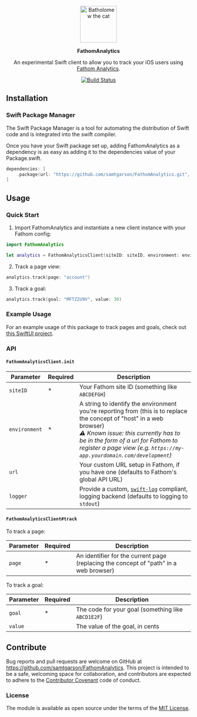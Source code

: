 <p align="center">
<img alt="Batholomew the cat" title="Bartholomew" src="https://usefathom.com/assets/fathom-cat08.svg" height="100" />
</p>

<p align="center"><strong>FathomAnalytics</strong></p>

<p align="center">An experimental Swift client to allow you to track your iOS users using <a href="https://usefathom.com">Fathom Analytics</a>.</p>

<p align="center"><a href="https://actions-badge.atrox.dev/samtgarson/FathomAnalytics/goto?ref=main"><img alt="Build Status" src="https://img.shields.io/endpoint.svg?url=https%3A%2F%2Factions-badge.atrox.dev%2Fsamtgarson%2FFathomAnalytics%2Fbadge%3Fref%3Dmain&style=flat" /></a></p>
</p>

## Installation

### Swift Package Manager

The Swift Package Manager is a tool for automating the distribution of Swift code and is integrated into the swift compiler.

Once you have your Swift package set up, adding FathomAnalytics as a dependency is as easy as adding it to the dependencies value of your Package.swift.

```swift
dependencies: [
    .package(url: "https://github.com/samtgarson/FathomAnalytics.git", .upToNextMajor(from: "0.0.1"))
]
```

## Usage

### Quick Start

1. Import FathomAnalytics and instantiate a new client instance with your Fathom config:
```swift
import FathomAnalytics

let analytics = FathomAnalyticsClient(siteID: siteID, environment: environment)
```

2. Track a page view:
```swift
analytics.track(page: "account")
```

3. Track a goal:
```swift
analytics.track(goal: "MFTZ2U9V", value: 30)
```

### Example Usage

For an example usage of this package to track pages and goals, check out [this SwiftUI project](https://github.com/samtgarson/MusicPractice).

### API

#### `FathomAnalyticsClient.init`

| Parameter | Required | Description |
|-|-|-|
| `siteID` | * | Your Fathom site ID (something like `ABCDEFGH`) |
| `environment` | * | A string to identify the environment you're reporting from (this is to replace the concept of "host" in a web browser) <br />_⚠️ Known issue: this currently has to be in the form of a url for Fathom to register a page view (e.g. `https://my-app.yourdomain.com/development`)_ |
| `url` |  | Your custom URL setup in Fathom, if you have one (defaults to Fathom's global API URL) |
| `logger` |  | Provide a custom, [`swift-log`](https://github.com/apple/swift-log) compliant, logging backend (defaults to logging to `stdout`) |

#### `FathomAnalyticsClient#track`

To track a page:

| Parameter | Required | Description |
|-|-|-|
| `page` | * | An identifier for the current page (replacing the concept of "path" in a web browser) |

To track a goal:

| Parameter | Required | Description |
|-|-|-|
| `goal` | * | The code for your goal (something like `ABCD1E2F`) |
| `value` | | The value of the goal, in cents |


## Contribute

Bug reports and pull requests are welcome on GitHub at https://github.com/samtgarson/FathomAnalytics. This project is intended to be a safe, welcoming space for collaboration, and contributors are expected to adhere to the [Contributor Covenant](http://contributor-covenant.org) code of conduct.

### License

The module is available as open source under the terms of the [MIT License](http://opensource.org/licenses/MIT).
